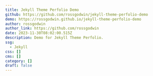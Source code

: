 ```yaml
---
title: Jekyll Theme Perfolio Demo
github: https://github.com/rossgodwin/jekyll-theme-perfolio-demo
demo: https://rossgodwin.github.io/jekyll-theme-perfolio-demo
author: rossgodwin
author_link: https://github.com/rossgodwin
date: 2023-11-30T08:02:00.515Z
description: Demo for Jekyll Theme Perfolio.
ssg:
  - Jekyll
css: []
cms: []
category: []
draft: false
---
```

